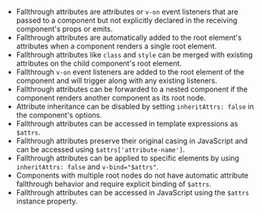- Fallthrough attributes are attributes or `v-on` event listeners that are passed to a component but not explicitly declared in the receiving component's props or emits.
- Fallthrough attributes are automatically added to the root element's attributes when a component renders a single root element.
- Fallthrough attributes like `class` and `style` can be merged with existing attributes on the child component's root element.
- Fallthrough `v-on` event listeners are added to the root element of the component and will trigger along with any existing listeners.
- Fallthrough attributes can be forwarded to a nested component if the component renders another component as its root node.
- Attribute inheritance can be disabled by setting `inheritAttrs: false` in the component's options.
- Fallthrough attributes can be accessed in template expressions as `$attrs`.
- Fallthrough attributes preserve their original casing in JavaScript and can be accessed using `$attrs['attribute-name']`.
- Fallthrough attributes can be applied to specific elements by using `inheritAttrs: false` and `v-bind="$attrs"`.
- Components with multiple root nodes do not have automatic attribute fallthrough behavior and require explicit binding of `$attrs`.
- Fallthrough attributes can be accessed in JavaScript using the `$attrs` instance property.